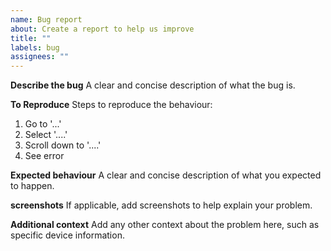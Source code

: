 ```yaml
---
name: Bug report
about: Create a report to help us improve
title: ""
labels: bug
assignees: ""
---
```


**Describe the bug**
A clear and concise description of what the bug is.

**To Reproduce**
Steps to reproduce the behaviour:

1. Go to '...'
2. Select '....'
3. Scroll down to '....'
4. See error

**Expected behaviour**
A clear and concise description of what you expected to happen.

**screenshots**
If applicable, add screenshots to help explain your problem.

**Additional context**
Add any other context about the problem here, such as specific device information.
